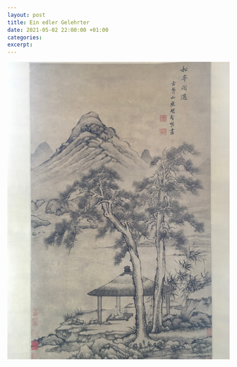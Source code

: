 ```yaml
---
layout: post
title: Ein edler Gelehrter
date: 2021-05-02 22:00:00 +01:00
categories: 
excerpt: 
---
```


![Ein edler Gelehrter](../images/Edler%20Gelehrter....jpg "Ein edler Gelehrter")
